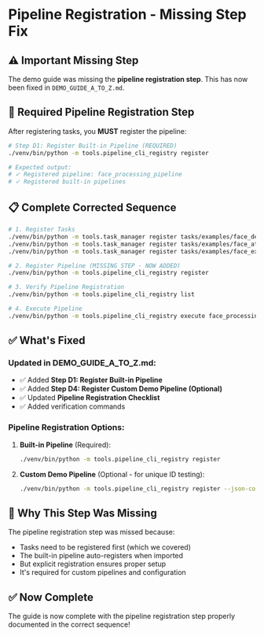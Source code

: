 # Pipeline Registration - Missing Step Fix

## ⚠️ Important Missing Step

The demo guide was missing the **pipeline registration step**. This has now been fixed in `DEMO_GUIDE_A_TO_Z.md`.

## 🔧 Required Pipeline Registration Step

After registering tasks, you **MUST** register the pipeline:

```bash
# Step D1: Register Built-in Pipeline (REQUIRED)
./venv/bin/python -m tools.pipeline_cli_registry register

# Expected output:
# ✓ Registered pipeline: face_processing_pipeline
# ✓ Registered built-in pipelines
```

## 📋 Complete Corrected Sequence

```bash
# 1. Register Tasks
./venv/bin/python -m tools.task_manager register tasks/examples/face_detection
./venv/bin/python -m tools.task_manager register tasks/examples/face_attribute
./venv/bin/python -m tools.task_manager register tasks/examples/face_extractor

# 2. Register Pipeline (MISSING STEP - NOW ADDED)
./venv/bin/python -m tools.pipeline_cli_registry register

# 3. Verify Pipeline Registration
./venv/bin/python -m tools.pipeline_cli_registry list

# 4. Execute Pipeline
./venv/bin/python -m tools.pipeline_cli_registry execute face_processing_pipeline '{"image_path": "test.jpg"}'
```

## ✅ What's Fixed

### Updated in DEMO_GUIDE_A_TO_Z.md:
- ✅ Added **Step D1: Register Built-in Pipeline**
- ✅ Added **Step D4: Register Custom Demo Pipeline (Optional)**
- ✅ Updated **Pipeline Registration Checklist**
- ✅ Added verification commands

### Pipeline Registration Options:
1. **Built-in Pipeline** (Required):
   ```bash
   ./venv/bin/python -m tools.pipeline_cli_registry register
   ```

2. **Custom Demo Pipeline** (Optional - for unique ID testing):
   ```bash
   ./venv/bin/python -m tools.pipeline_cli_registry register --json-config demo_pipeline_config.json
   ```

## 🎯 Why This Step Was Missing

The pipeline registration step was missed because:
- Tasks need to be registered first (which we covered)
- The built-in pipeline auto-registers when imported
- But explicit registration ensures proper setup
- It's required for custom pipelines and configuration

## ✅ Now Complete

The guide is now complete with the pipeline registration step properly documented in the correct sequence!